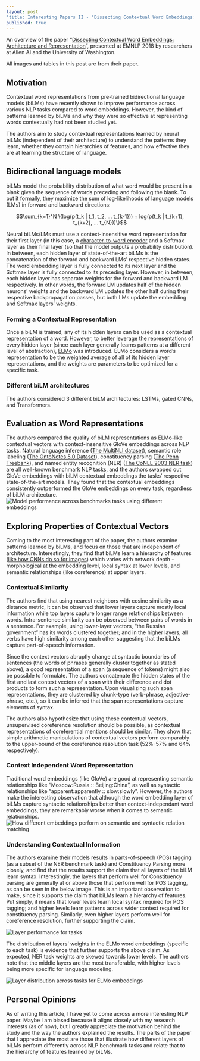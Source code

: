 ```yaml
---
layout: post
'title: Interesting Papers II - "Dissecting Contextual Word Embeddings: Architecture and Representation"'
published: true
---
```


An overview of the paper “[Dissecting Contextual Word Embeddings: Architecture and Representation](https://aclweb.org/anthology/D18-1179/)”, presented at EMNLP 2018 by researchers at Allen AI and the University of Washington.
<!--break-->
All images and tables in this post are from their paper.

## Motivation
Contextual word representations from pre-trained bidirectional language models (biLMs) have recently shown to improve performance across various NLP tasks compared to word embeddings. However, the kind of patterns learned by biLMs and why they were so effective at representing words contextually had not been studied yet.

The authors aim to study contextual representations learned by neural biLMs (independent of their architecture) to understand the patterns they learn, whether they contain hierarchies of features, and how effective they are at learning the structure of language.

## Bidirectional language models

biLMs model the probability distribution of what word would be present in a blank given the sequence of words preceding and following the blank. To put it formally, they maximize the sum of log-likelihoods of language models (LMs) in forward and backward directions:

$$\sum_{k=1}^N \{log(p(t_k | t_1, t_2, ... t_{k-1})) + log(p(t_k | t_{k+1}, t_{k+2}, ... t_{N}))\}$$

Neural biLMs/LMs must use a context-insensitive word representation for their first layer (in this case, a [character-to-word encoder](https://arxiv.org/abs/1505.00387) and a Softmax layer as their final layer (so that the model outputs a probability distribution). In between, each hidden layer of state-of-the-art biLMs is the concatenation of the forward and backward LMs’ respective hidden states. The word embedding layer is fully connected to its next layer and the Softmax layer is fully connected to its preceding layer. However, in between, each hidden layer has separate weights for the forward and backward LM respectively. In other words, the forward LM updates half of the hidden neurons’ weights and the backward LM updates the other half during their respective backpropagation passes, but both LMs update the embedding and Softmax layers’ weights.

### Forming a Contextual Representation 
Once a biLM is trained, any of its hidden layers can be used as a contextual representation of a word. However, to better leverage the representations of every hidden layer (since each layer generally learns patterns at a different level of abstraction), [ELMo](https://arxiv.org/abs/1802.05365) was introduced. ELMo considers a word’s representation to be the weighted average of all of its hidden layer representations, and the weights are parameters to be optimized for a specific task.

### Different biLM architectures
The authors considered 3 different biLM architectures: LSTMs, gated CNNs, and Transformers.

## Evaluation as Word Representations
The authors compared the quality of biLM representations as ELMo-like contextual vectors with context-insensitive GloVe embeddings across NLP tasks. Natural language inference ([The MultiNLI dataset](https://www.nyu.edu/projects/bowman/multinli/)), semantic role labeling ([The OntoNotes 5.0 Dataset](https://catalog.ldc.upenn.edu/LDC2013T19)), constituency parsing ([The Penn Treebank](https://catalog.ldc.upenn.edu/LDC99T42)), and named entity recognition (NER) ([The CoNLL 2003 NER task](https://www.clips.uantwerpen.be/conll2003/ner/)) are all well-known benchmark NLP tasks, and the authors swapped out GloVe embeddings with biLM contextual embeddings the tasks’ respective state-of-the-art models. They found that the contextual embeddings consistently outperformed the GloVe embeddings on every task, regardless of biLM architecture.
![Model performance across benchmarks tasks using different embeddings](https://raw.githubusercontent.com/vamsi-aribandi/vamsi-aribandi.github.io/master/images/IP_II/benchmarks_table.png)

## Exploring Properties of Contextual Vectors
Coming to the most interesting part of the paper, the authors examine patterns learned by biLMs, and focus on those that are independent of architecture. Interestingly, they find that biLMs learn a hierarchy of features ([like how CNNs do so for images](https://arxiv.org/abs/1311.2901)) which varies with network depth - morphological at the embedding level, local syntax at lower levels, and semantic relationships (like coreference) at upper layers.

### Contextual Similarity
The authors find that using nearest neighbors with cosine similarity as a distance metric, it can be observed that lower layers capture mostly local information while top layers capture longer range relationships between words. Intra-sentence similarity can be observed between pairs of words in a sentence. For example, using lower-layer vectors, “the Russian government” has its words clustered together; and in the higher layers, all verbs have high similarity among each other suggesting that the biLMs capture part-of-speech information.

Since the context vectors abruptly change at syntactic boundaries of sentences (the words of phrases generally cluster together as stated above), a good representation of a span (a sequence of tokens) might also be possible to formulate. The authors concatenate the hidden states of the first and last context vectors of a span with their difference and dot products to form such a representation. Upon visualizing such span representations, they are clustered by chunk-type (verb-phrase, adjective-phrase, etc.), so it can be inferred that the span representations capture elements of syntax.

The authors also hypothesize that using these contextual vectors, unsupervised coreference resolution should be possible, as contextual representations of coreferential mentions should be similar. They show that simple arithmetic manipulations of contextual vectors perform comparably to the upper-bound of the coreference resolution task (52%-57% and 64% respectively).

### Context Independent Word Representation
Traditional word embeddings (like GloVe) are good at representing semantic relationships like “Moscow:Russia :: Beijing:China”, as well as syntactic relationships like “apparent:apparently :: slow:slowly”. However, the authors make the interesting observation that although the word embedding layer of biLMs capture syntactic relationships better than context-independant word embeddings, they are remarkably worse when it comes to semantic relationships.
![How different embeddings perform on semantic and syntactic relation matching](https://raw.githubusercontent.com/vamsi-aribandi/vamsi-aribandi.github.io/master/images/IP_II/semantic_syntactic_relations.png)

### Understanding Contextual Information
The authors examine their models results in parts-of-speech (POS) tagging (as a subset of the NER benchmark task) and Constituency Parsing more closely, and find that the results support the claim that all layers of the biLM learn syntax. Interestingly, the layers that perform well for Constituency parsing are generally at or above those that perform well for POS tagging, as can be seen in the below image. This is an important observation to make, since it supports the claim that biLMs learn a hierarchy of features. Put simply, it means that lower levels learn local syntax required for POS tagging; and higher levels learn patterns across wider context required for constituency parsing. Similarly, even higher layers perform well for coreference resolution, further supporting the claim.

![Layer performance for tasks](https://raw.githubusercontent.com/vamsi-aribandi/vamsi-aribandi.github.io/master/images/IP_II/benchmarks_layers_performance.png)

The distribution of layers’ weights in the ELMo word embeddings (specific to each task) is evidence that further supports the above claim. As expected, NER task weights are skewed towards lower levels. The authors note that the middle layers are the most transferable, with higher levels being more specific for language modeling.

![Layer distribution across tasks for ELMo embeddings](https://raw.githubusercontent.com/vamsi-aribandi/vamsi-aribandi.github.io/master/images/IP_II/benchmarks_layers_distribution.png)

## Personal Opinions
As of writing this article, I have yet to come across a more interesting NLP paper. Maybe I am biased because it aligns closely with my research interests (as of now), but I greatly appreciate the motivation behind the study and the way the authors explained the results. The parts of the paper that I appreciate the most are those that illustrate how different layers of biLMs perform differently across NLP benchmark tasks and relate that to the hierarchy of features learned by biLMs.